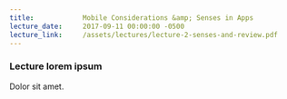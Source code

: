 ```yaml
---
title:            Mobile Considerations &amp; Senses in Apps
lecture_date:     2017-09-11 00:00:00 -0500
lecture_link:     /assets/lectures/lecture-2-senses-and-review.pdf
---
```


### Lecture lorem ipsum

Dolor sit amet.
